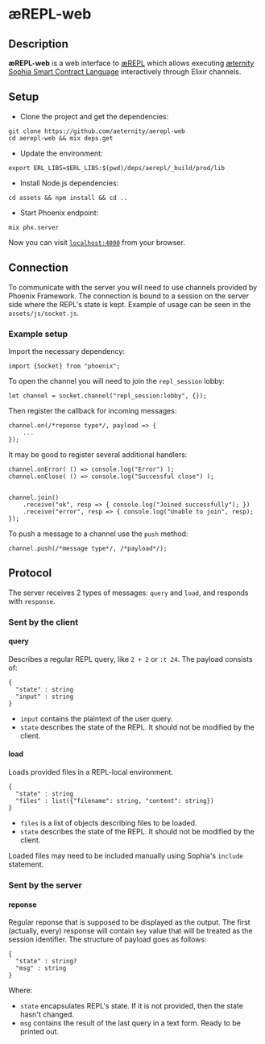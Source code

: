 # æREPL-web

## Description
**æREPL-web** is a web interface to [æREPL](https://github.com/aeternity/aerepl)
which allows executing [æternity Sophia Smart Contract
Language](https://github.com/aeternity/aesophia/blob/lima/docs/sophia.md)
interactively through Elixir channels.

## Setup

- Clone the project and get the dependencies:
```
git clone https://github.com/aeternity/aerepl-web
cd aerepl-web && mix deps.get
```
- Update the environment:
```
export ERL_LIBS=$ERL_LIBS:$(pwd)/deps/aerepl/_build/prod/lib
```
- Install Node.js dependencies:
```
cd assets && npm install && cd ..
```
- Start Phoenix endpoint:
```
mix phx.server
```

Now you can visit [`localhost:4000`](http://localhost:4000) from your browser.

## Connection

To communicate with the server you will need to use channels provided by Phoenix Framework.
The connection is bound to a session on the server side where the REPL's state is kept.
Example of usage can be seen in the `assets/js/socket.js`.

### Example setup

Import the necessary dependency:
```
import {Socket} from "phoenix";
```

To open the channel you will need to join the `repl_session` lobby:
```
let channel = socket.channel("repl_session:lobby", {});
```

Then register the callback for incoming messages:
```
channel.on(/*reponse type*/, payload => {
    ...
});
```

It may be good to register several additional handlers:
```
channel.onError( () => console.log("Error") );
channel.onClose( () => console.log("Successful close") );


channel.join()
    .receive("ok", resp => { console.log("Joined successfully"); })
    .receive("error", resp => { console.log("Unable to join", resp); });
```

To push a message to a channel use the `push` method:

```
channel.push(/*message type*/, /*payload*/);
```

## Protocol

The server receives 2 types of messages: `query` and `load`, and
responds with `response`.

### Sent by the client

#### query

Describes a regular REPL query, like `2 + 2` or `:t 24`. The payload consists of:
```
{
  "state" : string
  "input" : string
}
```

- `input` contains the plaintext of the user query.
- `state` describes the state of the REPL. It should not be modified by the client.

#### load

Loads provided files in a REPL-local environment.

```
{
  "state" : string
  "files" : list({"filename": string, "content": string})
}
```

- `files` is a list of objects describing files to be loaded.
- `state` describes the state of the REPL. It should not be modified by the client.

Loaded files may need to be included manually using Sophia's `include` statement.

### Sent by the server

#### reponse

Regular reponse that is supposed to be displayed as the output.
The first (actually, every) response will contain `key` value that will be treated as the
session identifier. The structure of payload goes as follows:
```
{
  "state" : string?
  "msg" : string
}
```
Where:
 - `state` encapsulates REPL's state. If it is not provided, then the state hasn't changed.
 - `msg` contains the result of the last query in a text form. Ready to be printed out.
